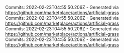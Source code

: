 Commits: 2022-02-23T04:55:50.206Z - Generated via https://github.com/marketplace/actions/artificial-grass
<br>
Commits: 2022-02-23T04:55:50.206Z - Generated via https://github.com/marketplace/actions/artificial-grass
<br>
Commits: 2022-02-23T04:55:50.206Z - Generated via https://github.com/marketplace/actions/artificial-grass
<br>
Commits: 2022-02-23T04:55:50.206Z - Generated via https://github.com/marketplace/actions/artificial-grass
<br>
